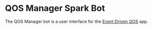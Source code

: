 # QOS Manager Spark Bot

The QOS Manager bot is a user interface for the
[Event Driven QOS](https://github.com/imapex/edqos_app) app.
